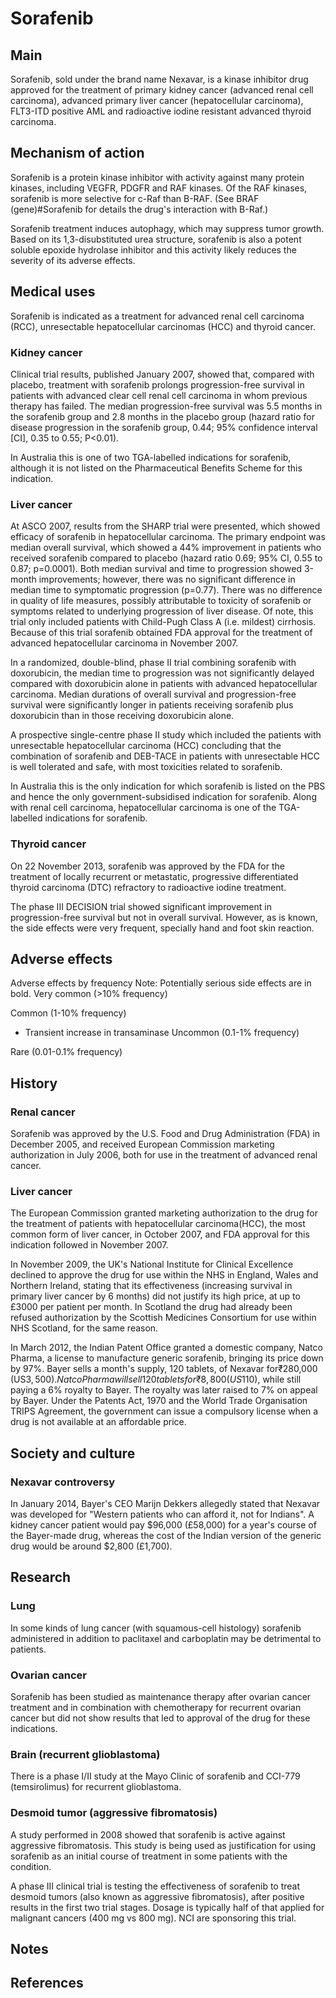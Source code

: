# Sorafenib


## Main



Sorafenib, sold under the brand name Nexavar, is a kinase inhibitor drug approved for the treatment of primary kidney cancer (advanced renal cell carcinoma), advanced primary liver cancer (hepatocellular carcinoma), FLT3-ITD positive AML and radioactive iodine resistant advanced thyroid carcinoma.


## Mechanism of action

Sorafenib is a protein kinase inhibitor with activity against many protein kinases, including VEGFR, PDGFR and RAF kinases. Of the RAF kinases, sorafenib is more selective for c-Raf than B-RAF. (See BRAF (gene)#Sorafenib for details the drug's interaction with B-Raf.)

Sorafenib treatment induces autophagy, which may suppress tumor growth. Based on its 1,3-disubstituted urea structure, sorafenib is also a potent soluble epoxide hydrolase inhibitor and this activity likely reduces the severity of its adverse effects.


## Medical uses

Sorafenib is indicated as a treatment for advanced renal cell carcinoma (RCC), unresectable hepatocellular carcinomas (HCC) and thyroid cancer.


### Kidney cancer

Clinical trial results, published January 2007, showed that, compared with placebo, treatment with sorafenib prolongs progression-free survival in patients with advanced clear cell renal cell carcinoma in whom previous therapy has failed. The median progression-free survival was 5.5 months in the sorafenib group and 2.8 months in the placebo group (hazard ratio for disease progression in the sorafenib group, 0.44; 95% confidence interval [CI], 0.35 to 0.55; P<0.01).

In Australia this is one of two TGA-labelled indications for sorafenib, although it is not listed on the Pharmaceutical Benefits Scheme for this indication.


### Liver cancer

At ASCO 2007, results from the SHARP trial were presented, which showed efficacy of sorafenib in hepatocellular carcinoma. The primary endpoint was median overall survival, which showed a 44% improvement in patients who received sorafenib compared to placebo (hazard ratio 0.69; 95% CI, 0.55 to 0.87; p=0.0001). Both median survival and time to progression showed 3-month improvements; however, there was no significant difference in median time to symptomatic progression (p=0.77). There was no difference in quality of life measures, possibly attributable to toxicity of sorafenib or symptoms related to underlying progression of liver disease. Of note, this trial only included patients with Child-Pugh Class A (i.e. mildest) cirrhosis. Because of this trial sorafenib obtained FDA approval for the treatment of advanced hepatocellular carcinoma in November 2007.

In a randomized, double-blind, phase II trial combining sorafenib with doxorubicin, the median time to progression was not significantly delayed compared with doxorubicin alone in patients with advanced hepatocellular carcinoma. Median durations of overall survival and progression-free survival were significantly longer in patients receiving sorafenib plus doxorubicin than in those receiving doxorubicin alone.

A prospective single-centre phase II study which included the patients with unresectable hepatocellular carcinoma (HCC) concluding that the combination of sorafenib and DEB-TACE in patients with unresectable HCC is well tolerated and safe, with most toxicities related to sorafenib.

In Australia this is the only indication for which sorafenib is listed on the PBS and hence the only government-subsidised indication for sorafenib. Along with renal cell carcinoma, hepatocellular carcinoma is one of the TGA-labelled indications for sorafenib.


### Thyroid cancer

On 22 November 2013, sorafenib was approved by the FDA for the treatment of locally recurrent or metastatic, progressive differentiated thyroid carcinoma (DTC) refractory to radioactive iodine treatment.

The phase III DECISION trial showed significant improvement in progression-free survival but not in overall survival. However, as is known, the side effects were very frequent, specially hand and foot skin reaction.


## Adverse effects

Adverse effects by frequency
Note: Potentially serious side effects are in bold.
Very common (>10% frequency)

Common (1-10% frequency)

- Transient increase in transaminase
Uncommon (0.1-1% frequency)

Rare (0.01-0.1% frequency)


## History



### Renal cancer

Sorafenib was approved by the U.S. Food and Drug Administration (FDA) in December 2005, and received European Commission marketing authorization in July 2006, both for use in the treatment of advanced renal cancer.


### Liver cancer

The European Commission granted marketing authorization to the drug for the treatment of patients with hepatocellular carcinoma(HCC), the most common form of liver cancer, in October 2007, and FDA approval for this indication followed in November 2007.

In November 2009, the UK's National Institute for Clinical Excellence declined to approve the drug for use within the NHS in England, Wales and Northern Ireland, stating that its effectiveness (increasing survival in primary liver cancer by 6 months) did not justify its high price, at up to £3000 per patient per month. In Scotland the drug had already been refused authorization by the Scottish Medicines Consortium for use within NHS Scotland, for the same reason.

In March 2012, the Indian Patent Office granted a domestic company, Natco Pharma, a license to manufacture generic sorafenib, bringing its price down by 97%. Bayer sells a month's supply, 120 tablets, of Nexavar for₹280,000 (US$3,500). Natco Pharma will sell 120 tablets for ₹8,800 (US$110), while still paying a 6% royalty to Bayer. The royalty was later raised to 7% on appeal by Bayer. Under the Patents Act, 1970 and the World Trade Organisation TRIPS Agreement, the government can issue a compulsory license when a drug is not available at an affordable price.


## Society and culture



### Nexavar controversy

In January 2014, Bayer's CEO Marijn Dekkers allegedly stated that Nexavar was developed for "Western patients who can afford it, not for Indians". A kidney cancer patient would pay $96,000 (£58,000) for a year's course of the Bayer-made drug, whereas the cost of the Indian version of the generic drug would be around $2,800 (£1,700).


## Research



### Lung

In some kinds of lung cancer (with squamous-cell histology) sorafenib administered in addition to paclitaxel and carboplatin may be detrimental to patients.


### Ovarian cancer

Sorafenib has been studied as maintenance therapy after ovarian cancer treatment and in combination with chemotherapy for recurrent ovarian cancer but did not show results that led to approval of the drug for these indications.


### Brain (recurrent glioblastoma)

There is a phase I/II study at the Mayo Clinic of sorafenib and CCI-779 (temsirolimus) for recurrent glioblastoma. 


### Desmoid tumor (aggressive fibromatosis)

A study performed in 2008 showed that sorafenib is active against aggressive fibromatosis. This study is being used as justification for using sorafenib as an initial course of treatment in some patients with the condition.

A phase III clinical trial is testing the effectiveness of sorafenib to treat desmoid tumors (also known as aggressive fibromatosis), after positive results in the first two trial stages. Dosage is typically half of that applied for malignant cancers (400 mg vs 800 mg). NCI are sponsoring this trial.


## Notes



## References


